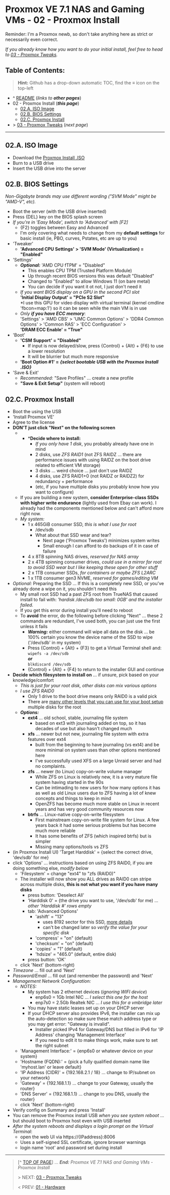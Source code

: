 # Proxmox VE 7.1 NAS and Gaming VMs - 02 - Proxmox Install

Reminder: I'm a Proxmox newb, so don't take anything here as strict or necessarily even correct. 

*If you already know how you want to do your initial install, feel free to head to [03 - Proxmox Tweaks](03.ProxmoxTweaks.md).*

## Table of Contents:
> **Hint:** Github has a drop-down automatic TOC, find the **≡** icon on the top-left

* ^ [README](README.md)  (*links to* ***other pages***)
* 02 - Proxmox Install (***this page***)
	* [02.A. ISO Image](#02a-iso-image)
	* [02.B. BIOS Settings](#02b-bios-settings)
    + [02.C. Proxmox Install](#02c-install)
* \> [03 - Proxmox Tweaks](03.ProxmoxTweaks.md)  (*next page*)

---

## 02.A. ISO Image

* Download the [Proxmox Install .ISO](https://www.proxmox.com/en/downloads/category/iso-images-pve)
* Burn to a USB drive
* Insert the USB drive into the server

## 02.B. BIOS Settings

*Non-Gigabyte brands may use different wording ("SVM Mode" might be "AMD-V", etc).*

* Boot the server (with the USB drive inserted)
* Press {DEL} key on the BIOS splash screen
* *If you're in 'Easy Mode', switch to 'Advanced' with [F2]*
	+ {F2} toggles between Easy and Advanced
	+ I'm only covering what needs to change from my **default settings** for basic install (ie, PBO, curves, Pstates, etc are up to you)
* 'Tweaker'
	+ **'Advanced CPU Settings' > 'SVM Mode' (Virtualization) = "Enabled"**
* 'Settings'
	* ***Optional:*** 'AMD CPU fTPM' = "Disabled"
		- This enables CPU TPM (Trusted Platform Module)
		- Up through recent BIOS versions this was default "Disabled"
		- Changed to "Enabled" to allow Windows 11 (on bare metal)
		- You can decide if you want it ot not, I just don't need it
	+ *If you want BIOS display on a GPU in the second PCI slot*  
	   **'Initial Display Output' = "PCIe S2 Slot"**  
	   *I use this GPU for video display with virtual terminal (kernel cmdline 'fbcon=map:1') so it can be seen while the main VM is in use
	+ *Only* ***if you have ECC memory***:  
	  'Settings' > 'AMD CBS' > 'UMC Common Options' > 'DDR4 Common Options' > 'Common RAS' > 'ECC Configuration' >  
	  **'DRAM ECC Enable' = "True"**
* 'Boot'
	+ **'CSM Support' = "Disabled"**
	    + If input is now delayed/slow, press {Control} + {Alt} + {F6} to use a lower resolution
	    + It will be blurrier but much more responsive
	+ **'Boot Option #1' =** ***{select bootable USB with the Proxmox Install .ISO}***
* 'Save & Exit'
	* *Recommended:* "Save Profiles" ... create a new profile
	* **"Save & Exit Setup"** (system will reboot)


## 02.C. Proxmox Install

* Boot the using the USB
* 'Install Proxmox VE'
* Agree to the license
* **DON'T just click "Next" on the following screen**
	* * ***Decide where to install:** 
	    - *If you only have 1 disk*, you probably already have one in mind
	    - 2 disks, use *ZFS RAID1* (not ZFS RAIDZ ... there are performance issues with using RAIDZ on the boot drive related to efficient VM storage)
	    - 3 disks ... weird choice ... just don't use RAIDZ
	    - 4 disks, use ZFS RAID1+0 (not RAIDZ or RAIDZ2) for redundancy + performance
	    - (etc, if you have multiple disks you probably know how you want to configure)
	+ If you are building a new system, **consider Enterprise-class SSDs with higher write endurance** (lightly used from Ebay can work). I already had the components mentioned below and can't afford more right now. 
    + *My system:*
        - 1 x 465GiB consumer SSD, *this is what I use for root*
            * /dev/sdb
            * What about that SSD wear and tear?
                + Next page ('Proxmox Tweaks') minimizes system writes
                + Small enough I can afford to do backups of it in case of failure
        - 4 x 8TB spinning NAS drives, *reserved for NAS array*
        - 2 x 4TB spinning consumer drives, *could use in a mirror for root to avoid SSD wear but I like keeping these open for other stuff*
        - 2 x 1TB consumer SSDs, *for containers or maybe ZFS L2ARC*
        - 1  x 1TB consumer gen3 NVME, *reserved for games/editing VM*
* *Optional:* Preparing the SSD ... If this is a completely new SSD, or you've already done a wipe on it, you shouldn't need this
    + My small root SSD had a past ZFS root from TrueNAS that caused install to fail with: *'hardisk /dev/sdb too small: 0GB' and the installer failed.* 
	+ If you get this error during install you'll need to reboot
	+ To **avoid** the error, do the following before clicking "Next" ... these 2 commands are redundant, I've used both, you can just use the first unless it fails
        - ***Warning:*** either command will wipe all data on the disk ... be 100% certain you know the device name of the SSD to wipe ('/dev/sdb' in my system)
        - Press {Control} + {Alt} + {F3} to get a Virtual Terminal shell and:  
	        `wipefs -a /dev/sdb`  
	        ***or***  
	        `blkdiscard /dev/sdb`
        - {Control} + {Alt} + {F4} to return to the installer GUI and continue
* **Decide which filesystem to install on** ... if unsure, pick based on your knowledge/comfort
	* *This is just for your root disk, other disks can mix various options*
	+ *I use ZFS RAID0* 
         - Only 1 drive to the boot drive means only RAID0 is a valid pick
         - There are [many other levels that you can use for your boot setup](https://pve.proxmox.com/wiki/ZFS_on_Linux#_installation_as_root_file_system)  multiple disks for the root
    * ***Options:***
	    - **ext4** ... old school, stable, journaling file system
	        * based on ext3 with journaling added on top, so it has decades of use but also hasn't changed much
	    + **xfs** ... newer but not new, journaling file system with extra features over ext4
	        - built from the beginning to have journaling (vs ext4) and be more minimal on system uses than other options mentioned here 
	        - I've successfully used XFS on a large Unraid server and had no complaints.
	    + **zfs** ... newer (to Linux) copy-on-write volume manager
	        - While ZFS on Linux is relatively new, it is a very mature file system having started in the 90s
	        - Can be intimading to new users for how many options it has as well as old Linux users due to ZFS having a lot of knew concepts and things to keep in mind
	        - OpenZFS has become much more stable on Linux in recent years and has very good community resources now
	    + **btrfs** ... Linux-native copy-on-write filesystem
	        - First mainstream copy-on-write file system for Linux. A few years back it had some serious problems but has become much more reliable
	        - It has some benefits of ZFS (which inspired btrfs) but is simpler
	        - Missing many options/tools vs ZFS
* (in Proxmox Install UI) 'Target Harddisk' = {select the correct drive, 'dev/sdb' for me}
* click 'Options' ... instructions based on using ZFS RAID0, if you are doing something else, *modify below*
    + 'Filesystem' = change "ext4" to "zfs (RAID0)"
    + The installer will now show you ALL drives as RAID0 can stripe across multiple disks, **this is not what you want if you have many disks**
        - press button: 'Deselect All'
        - 'Harddisk 0' = {the drive you want to use, '/dev/sdb' for me) ... *other 'Harddisk #' rows empty*
        - tab: 'Advanced Options' 
            * 'ashift' = "13"
	            * uses 8192 sector for this SSD, [more details](https://blog.zanshindojo.org/proxmox-zfs-performance/) 
	            * can't be changed later so *verify the value for your specific disk*
            * 'compress' = "on" (default)
            * 'checksum' = "on" (default)
            * 'copies' = "1" (default)
            * 'hdsize' = "465.0" (default, entire disk)
		- press button: 'OK'
	+ click 'Next' (bottom-right)
* *Timezone* ... fill out and 'Next'
* *Password/Email* ... fill out (and remember the password) and 'Next'
* *Management Network Configuration:* 
	* *NOTES:*
	    + My system has 2 ethernet devices (*ignoring WIFI device*)
		    + enp6s0 = 1Gb Intel NIC ... *I select this one for the host*
		    + enp7s0 = 2.5Gb Realtek NIC ... *I use this for a vmbridge later*
	    + You may have static leases set up on your DHCP server
	    + If your DHCP server also provides IPv6, the installer can mix up the auto-detection so make sure these match address type or you may get error: "Gateway is invalid". 
	        - Installer picked IPv4 for Gateway/DNS but filled in IPv6 for 'IP Address' changing 'Management Interface'
	        - If you need to edit it to make things work, make sure to set the right subnet
	+ 'Management Interface:' = {enp6s0 or whatever device on your system}
	+ 'Hostname (FQDN):' = {pick a fully qualified domain name like 'myhost.lan' or leave default}
	+ 'IP Address (CIDR)' = {192.168.2.1 / 18} ... change to IP/subnet on your network}
	+ 'Gateway' = {192.168.1.1} ... change to your Gateway, usually the router}
	+ 'DNS Server' = {192.168.1.1} ... change to you DNS, usually the router}
	+ click 'Next' (bottom-right)
* Verify config on Summary and press 'Install'
* You can remove the Proxmox install USB *when you see system reboot* ... but should boot to Proxmox host even with USB inserted
* *After the system reboots and displays a login prompt on the Virtual Terminal*:
    + open the web UI via https://{IPaddress}:8006
    + Uses a self-signed SSL certificate, ignore browser warnings
    + login name 'root' and password set during install

---
> [^ [TOP OF PAGE](#proxmox-ve-71-nas-and-gaming-vms---02---proxmox-install)] ... ***End:*** *Proxmox VE 7.1 NAS and Gaming VMs - Proxmox Install*
> 
> \> NEXT: [03 - Proxmox Tweaks](03.ProxmoxTweaks.md)
>
> \< PREV: [01 - Hardware](01.Hardware.md)
